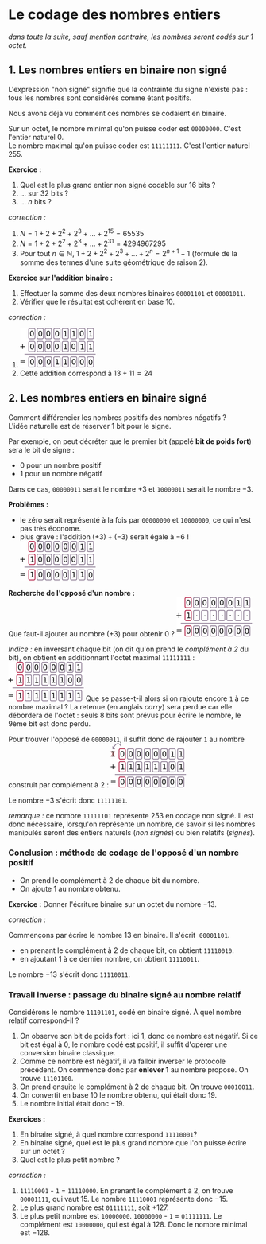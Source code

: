 # Le codage des nombres entiers
*dans toute la suite, sauf mention contraire, les nombres seront codés sur 1 octet.*

 ## 1. Les nombres entiers en binaire non signé
 L'expression "non signé" signifie que la contrainte du signe n'existe pas : tous les nombres sont considérés comme étant positifs.
 
 Nous avons déjà vu comment ces nombres se codaient en binaire.  

Sur un octet, le nombre minimal qu'on puisse coder est `00000000`. C'est l'entier naturel 0.  
Le nombre maximal qu'on puisse coder est `11111111`. C'est l'entier naturel 255.




**Exercice :**
1. Quel est le plus grand entier non signé codable sur 16 bits ?
2. ... sur 32 bits ?
3. ... $n$ bits ?


*correction :*

1. $N=1+2+2^2+2^3+\dots+2^{15}= 65535$
2. $N=1+2+2^2+2^3+\dots+2^{31}= 4294967295$
3. Pour tout $n \in \mathbb{N}$, $1+2+2^2+2^3+\dots+2^{n}=2^{n+1}-1$ (formule de la somme des termes d'une suite géométrique de raison 2).

**Exercice sur l'addition binaire :**  
1. Effectuer la somme des deux nombres binaires `00001101` et `00001011`.
2. Vérifier que le résultat est cohérent en base 10.

*correction :*

1. ![](data/add1.png)
2. Cette addition correspond à $13+11=24$

 ## 2. Les nombres entiers en binaire signé 

Comment différencier les nombres positifs des nombres négatifs ?  
L'idée naturelle est de réserver 1 bit pour le signe.

Par exemple, on peut décréter que le premier bit (appelé **bit de poids fort**) sera le bit de signe :
- 0 pour un nombre positif
- 1 pour un nombre négatif

Dans ce cas, `00000011` serait le nombre $+3$ et `10000011` serait le nombre $-3$.

**Problèmes :**
- le zéro serait représenté à la fois par `00000000` et `10000000`, ce qui n'est pas très économe.
- plus grave : l'addition $(+3)+(-3)$ serait égale à $-6$ !
![](data/add2.png)


**Recherche de l'opposé d'un nombre :**  
Que faut-il ajouter au nombre $(+3)$ pour obtenir 0 ?
![](data/add3.png)

*Indice :* en inversant chaque bit (on dit qu'on prend le *complément à 2* du bit), on obtient en additionnant l'octet maximal `11111111` :
![](data/add4.png)
Que se passe-t-il alors si on rajoute encore `1` à ce nombre maximal ?
La retenue (en anglais *carry*) sera perdue car elle débordera de l'octet : seuls 8 bits sont prévus pour écrire le nombre, le 9ème bit est donc perdu.  

Pour trouver l'opposé de `00000011`, il suffit donc de rajouter `1` au nombre construit par complément à 2 :
![](data/add5.png)

Le nombre $-3$ s'écrit donc `11111101`.

*remarque :* ce nombre `11111101` représente 253 en codage non signé. Il est donc nécessaire, lorsqu'on représente un nombre, de savoir si les nombres manipulés seront des entiers naturels (*non signés*) ou bien relatifs (*signés*).


### Conclusion : méthode de codage de l'opposé d'un nombre positif
- On prend le complément à 2 de chaque bit du nombre.
- On ajoute 1 au nombre obtenu.

**Exercice :**
Donner l'écriture binaire sur un octet du nombre $-13$.

*correction :*

Commençons par écrire le nombre 13 en binaire. Il s'écrit  `00001101`.
- en prenant le complément à 2 de chaque bit, on obtient `11110010`.
- en ajoutant 1 à ce dernier nombre, on obtient `11110011`. 

Le nombre $-13$ s'écrit donc `11110011`.

### Travail inverse : passage du binaire signé au nombre relatif
Considérons le nombre `11101101`, codé en binaire signé. À quel nombre relatif correspond-il ?
1. On observe son bit de poids fort : ici 1, donc ce nombre est négatif. Si ce bit est égal à 0, le nombre codé est positif, il suffit d'opérer une conversion binaire classique.
2. Comme ce nombre est négatif, il va falloir inverser le protocole précédent. On commence donc par **enlever 1** au nombre proposé. On trouve `11101100`.
3. On prend ensuite le complément à 2 de chaque bit. On trouve `00010011`.
4. On convertit en base 10 le nombre obtenu, qui était donc 19.
5. Le nombre initial était donc $-19$.

**Exercices :**
1. En binaire signé, à quel nombre correspond `11110001`?
2. En binaire signé, quel est le plus grand nombre que l'on puisse écrire sur un octet ? 
3. Quel est le plus petit nombre ?

*correction :*

1. `11110001` - `1` = `11110000`. En prenant le complément à 2, on trouve `00001111`, qui vaut 15. Le nombre `11110001` représente donc $-15$.
2. Le plus grand nombre est `01111111`, soit $+127$.
3. Le plus petit nombre est `10000000`. `10000000` - `1` = `01111111`. Le complément est `10000000`, qui est égal à 128. Donc le nombre minimal est $-128$.


```python

```
